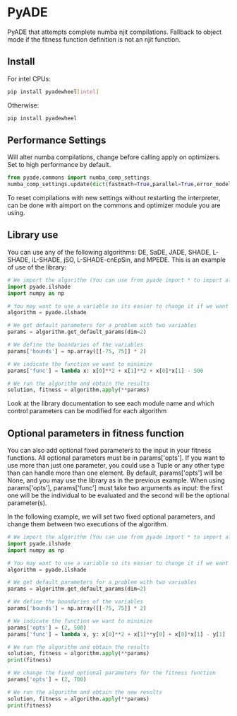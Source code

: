 # PyADE

PyADE that attempts complete numba njit compilations. Fallback to object mode if the fitness function definition is not an njit function.

## Install
For intel CPUs:
```bash
pip install pyadewheel[intel]
```
Otherwise:
```bash
pip install pyadewheel
```
## Performance Settings
Will alter numba compilations, change before calling apply on optimizers. Set to high performance by default.
```python
from pyade.commons import numba_comp_settings
numba_comp_settings.update(dict(fastmath=True,parallel=True,error_model='numpy'))
```
To reset compilations with new settings without restarting the interpreter, can be done with aimport on the commons and optimizer module you are using.


## Library use
You can use any of the following algorithms: DE, SaDE, JADE, SHADE, L-SHADE, iL-SHADE, jSO, L-SHADE-cnEpSin, and MPEDE. This is an example of use of the library:
```python
# We import the algorithm (You can use from pyade import * to import all of them)
import pyade.ilshade 
import numpy as np

# You may want to use a variable so its easier to change it if we want
algorithm = pyade.ilshade 

# We get default parameters for a problem with two variables
params = algorithm.get_default_params(dim=2) 

# We define the boundaries of the variables
params['bounds'] = np.array([[-75, 75]] * 2) 

# We indicate the function we want to minimize
params['func'] = lambda x: x[0]**2 + x[1]**2 + x[0]*x[1] - 500 

# We run the algorithm and obtain the results
solution, fitness = algorithm.apply(**params)
```

Look at the library documentation to see each module name and which control parameters can be modified for each algorithm

## Optional parameters in fitness function
You can also add optional fixed parameters to the input in your fitness functions. All optional parameters must be in params['opts']. If you want to use more than just one parameter, you could use a Tuple or any other type than can handle more than one element.
By default, params['opts'] will be None, and you may use the library as in the previous example. When using params['opts'], params['func'] must take two arguments as input: the first one will be the individual to be evaluated and the second will be the optional parameter(s).

In the following example, we will set two fixed optional parameters, and change them between two executions of the algorithm.

```python
# We import the algorithm (You can use from pyade import * to import all of them)
import pyade.ilshade
import numpy as np

# You may want to use a variable so its easier to change it if we want
algorithm = pyade.ilshade

# We get default parameters for a problem with two variables
params = algorithm.get_default_params(dim=2)

# We define the boundaries of the variables
params['bounds'] = np.array([[-75, 75]] * 2)

# We indicate the function we want to minimize
params['opts'] = (2, 500)
params['func'] = lambda x, y: x[0]**2 + x[1]**y[0] + x[0]*x[1] - y[1]

# We run the algorithm and obtain the results
solution, fitness = algorithm.apply(**params)
print(fitness)

# We change the fixed optional parameters for the fitness function
params['opts'] = (2, 700)

# We run the algorithm and obtain the new results
solution, fitness = algorithm.apply(**params)
print(fitness)
```

